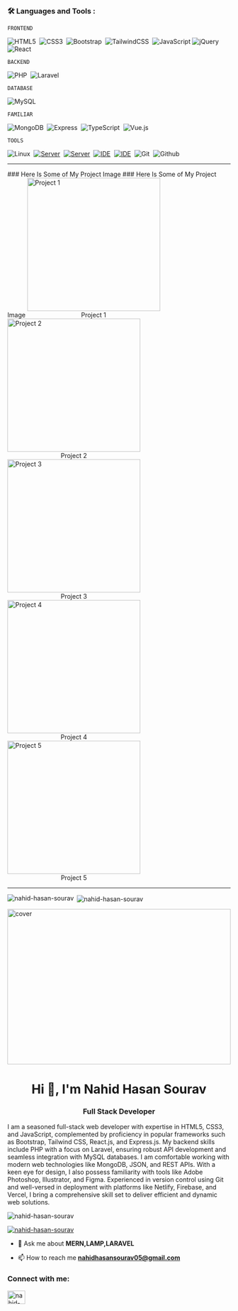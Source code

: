 ### :hammer_and_wrench: Languages and Tools :
<div>

  `FRONTEND`
  
<img alt="HTML5" src="https://img.shields.io/badge/html5-%23E34F26.svg?style=for-the-badge&logo=html5&logoColor=white" title="HTML5"/>&nbsp;
<img alt="CSS3" src="https://img.shields.io/badge/css3-%231572B6.svg?style=for-the-badge&logo=css3&logoColor=white" title="CSS3"/>&nbsp;
<img alt="Bootstrap" src="https://img.shields.io/badge/bootstrap-%23563D7C.svg?style=for-the-badge&logo=bootstrap&logoColor=white" title="BOOTSTARP"/>&nbsp;
<img alt="TailwindCSS" src="https://img.shields.io/badge/tailwindcss-%2338B2AC.svg?style=for-the-badge&logo=tailwind-css&logoColor=white"  title="Tailwind Css"/>&nbsp;
<img alt="JavaScript" src="https://img.shields.io/badge/javascript-%23323330.svg?style=for-the-badge&logo=javascript&logoColor=%23F7DF1E" title="JavaScript"/>
<img src="https://img.shields.io/badge/jQuery-0769AD.svg?style=for-the-badge&logo=jQuery&logoColor=white" title="jQuery" alt="jQuery"/>&nbsp;
<img alt="React" src="https://img.shields.io/badge/react-%2320232a.svg?style=for-the-badge&logo=react&logoColor=%2361DAFB" title="React"/>&nbsp;

  `BACKEND`
  
<img alt="PHP" src="https://img.shields.io/badge/php-%23777BB4.svg?style=for-the-badge&logo=php&logoColor=white" title="PHP"/>&nbsp;
<img alt="Laravel" src="https://img.shields.io/badge/laravel-%23FF2D20.svg?style=for-the-badge&logo=laravel&logoColor=white" title="LARAVEL"/>&nbsp;

  `DATABASE`
  
<img alt="MySQL" src="https://img.shields.io/badge/mysql-%2300f.svg?style=for-the-badge&logo=mysql&logoColor=white" title="MY SQL"/>&nbsp;
  
`FAMILIAR `

<img alt="MongoDB" src ="https://img.shields.io/badge/MongoDB-%234ea94b.svg?style=for-the-badge&logo=mongodb&logoColor=white" title="Mongo DB"/>&nbsp;
<img src="https://img.shields.io/badge/Express-000000.svg?style=for-the-badge&logo=Express&logoColor=white" title="Express" alt="Express"/>&nbsp;
<img alt="TypeScript" src="https://img.shields.io/badge/typescript-%23007ACC.svg?style=for-the-badge&logo=typescript&logoColor=white"/>&nbsp;
<img alt="Vue.js" src="https://img.shields.io/badge/vuejs-%2335495e.svg?style=for-the-badge&logo=vue-dot-js&logoColor=%234FC08D"/>&nbsp;
   
  `TOOLS`
  
  <img alt="Linux" src="https://img.shields.io/badge/Linux-FCC624?style=for-the-badge&logo=linux&logoColor=black">&nbsp;
  [![Server](https://img.shields.io/badge/Server-Laragon-ff69b4?logo=laragon)](https://laragon.org/)&nbsp;
  [![Server](https://img.shields.io/badge/Server-XAMPP-blue?logo=xampp)](https://www.apachefriends.org/index.html)&nbsp;
  [![IDE](https://img.shields.io/badge/IDE-PHPStorm-blue?logo=phpstorm)](https://www.jetbrains.com/phpstorm/)&nbsp;
  [![IDE](https://img.shields.io/badge/IDE-Visual%20Studio%20Code-blue?logo=visual-studio-code)](https://code.visualstudio.com/)&nbsp;
  <img src="https://img.shields.io/badge/Git-F05032.svg?style=for-the-badge&logo=Git&logoColor=white" title="Git" alt="Git" />&nbsp;
  <img src="https://img.shields.io/badge/GitHub-181717.svg?style=for-the-badge&logo=GitHub&logoColor=white" title="Github" alt="Github" />&nbsp;
  

</div>
<hr>

<div>
  ### Here Is Some of My Project Image
### Here Is Some of My Project Image

<div style="display: inline-block; margin-right: 10px;">
    <img src="https://i.ibb.co/YfJs3wq/bDesh.png" style="width:300px;height:300px;" alt="Project 1">
    <div style="text-align: center;">Project 1</div>
</div>

<div style="display: inline-block; margin-right: 10px;">
    <img src="https://i.ibb.co/ZKkF53z/flytographer.png" style="width:300px;height:300px;" alt="Project 2">
    <div style="text-align: center;">Project 2</div>
</div>

<div style="display: inline-block; margin-right: 10px;">
    <img src="https://i.ibb.co/yP1rz9x/chaka.png" style="width:300px;height:300px;" alt="Project 3">
    <div style="text-align: center;">Project 3</div>
</div>

<div style="display: inline-block; margin-right: 10px;">
    <img src="https://i.ibb.co/rtB0JNy/furniture.png" style="width:300px;height:300px;" alt="Project 4">
    <div style="text-align: center;">Project 4</div>
</div>

<div style="display: inline-block;">
    <img src="https://i.ibb.co/7CdfHpv/learning-platform.png" style="width:300px;height:300px;" alt="Project 5">
    <div style="text-align: center;">Project 5</div>
</div>




</div>

<hr>

<p><img align="left" src="https://github-readme-stats.vercel.app/api/top-langs?username=nahid-hasan-sourav&show_icons=true&locale=en&layout=compact" alt="nahid-hasan-sourav" /></p>

<p>&nbsp;<img align="center" src="https://github-readme-stats.vercel.app/api?username=nahid-hasan-sourav&show_icons=true&locale=en" alt="nahid-hasan-sourav" /></p>



<div style="position: relative;">
  <img alt="cover" src="https://drive.google.com/uc?id=1OfI9e5tcAgGPpoJMqgRQqQnGIvINl_bW" style="width: 100%; height: 350px; object-fit: cover;">
<!--   <h1 style="position: absolute; top: 50%; left: 50%; transform: translate(-50%, -50%); color: white; font-size: 3em; text-shadow: 2px 2px 4px rgba(0, 0, 0, 0.5);">Hi 👋, I'm Nahid Hasan Sourav</h1> -->
</div>


<h1 align="center">Hi 👋, I'm Nahid Hasan Sourav</h1>
<h3 align="center">Full Stack Developer</h3>
<p>I am a seasoned full-stack web developer with expertise in HTML5, CSS3, and JavaScript, complemented by proficiency in popular frameworks such as Bootstrap, Tailwind CSS, React.js, and Express.js. My backend skills include PHP with a focus on Laravel, ensuring robust API development and seamless integration with MySQL databases. I am comfortable working with modern web technologies like MongoDB, JSON, and REST APIs. With a keen eye for design, I also possess familiarity with tools like Adobe Photoshop, Illustrator, and Figma. Experienced in version control using Git and well-versed in deployment with platforms like Netlify, Firebase, and Vercel, I bring a comprehensive skill set to deliver efficient and dynamic web solutions.</p>
<!-- <img align="right" alt="coding" width="400" src="https://cdn1.vectorstock.com/i/1000x1000/47/90/cartoon-programmer-writes-code-workspace-concept-vector-20874790.jpg](https://designtemlate.s3.us-west-1.wasabisys.com/tue-jan-10-2023-4-03-pm51985.webp"> -->


<p align="left"> <img src="https://komarev.com/ghpvc/?username=nahid-hasan-sourav&label=Profile%20views&color=0e75b6&style=flat" alt="nahid-hasan-sourav" /> </p>

<p align="left"> <a href="https://github.com/ryo-ma/github-profile-trophy"><img src="https://github-profile-trophy.vercel.app/?username=nahid-hasan-sourav" alt="nahid-hasan-sourav" /></a> </p>

- 💬 Ask me about **MERN,LAMP,LARAVEL**

- 📫 How to reach me **nahidhasansourav05@gmail.com**

<h3 align="left">Connect with me:</h3>
<p align="left">
<a href="https://linkedin.com/in/nahid-hasan-sourav" target="blank"><img align="center" src="https://raw.githubusercontent.com/rahuldkjain/github-profile-readme-generator/master/src/images/icons/Social/linked-in-alt.svg" alt="nahid-hasan-sourav" height="30" width="40" /></a>
</p>


